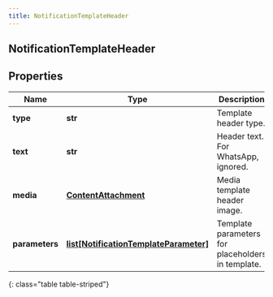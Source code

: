 ```yaml
---
title: NotificationTemplateHeader
---
```

## NotificationTemplateHeader

## Properties

|Name | Type | Description | Notes|
|------------ | ------------- | ------------- | -------------|
| **type** | **str** | Template header type. | |
| **text** | **str** | Header text. For WhatsApp, ignored. | [optional] |
| **media** | [**ContentAttachment**](ContentAttachment.html) | Media template header image. | [optional] |
| **parameters** | [**list[NotificationTemplateParameter]**](NotificationTemplateParameter.html) | Template parameters for placeholders in template. | [optional] |
{: class="table table-striped"}


